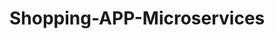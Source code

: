 # Shopping-APP-Microservices


<div class="postman-run-button"
data-postman-action="collection/fork"
data-postman-var-1="17746461-7be37b24-eaec-4399-9462-d4bec762837d"
data-postman-collection-url="entityId=17746461-7be37b24-eaec-4399-9462-d4bec762837d&entityType=collection&workspaceId=758c460d-0d4b-4471-8893-6d58a8489519"></div>
<script type="text/javascript">
  (function (p,o,s,t,m,a,n) {
    !p[s] && (p[s] = function () { (p[t] || (p[t] = [])).push(arguments); });
    !o.getElementById(s+t) && o.getElementsByTagName("head")[0].appendChild((
      (n = o.createElement("script")),
      (n.id = s+t), (n.async = 1), (n.src = m), n
    ));
  }(window, document, "_pm", "PostmanRunObject", "https://run.pstmn.io/button.js"));
</script>
